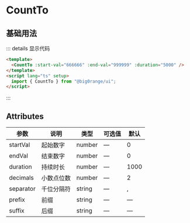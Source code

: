 # CountTo

## 基础用法

<ClientOnly>
 <CountTo :startVal="666666"  :end-val="999999" :duration="5000" />
</ClientOnly>

::: details 显示代码

```html
<template>
  <CountTo :start-val="666666" :end-val="999999" :duration="5000" />
</template>
<script lang="ts" setup>
  import { CountTo } from "@big0range/ui";
</script>
```

:::

## Attributes

| 参数      | 说明       | 类型   | 可选值 | 默认 |
| --------- | ---------- | ------ | ------ | ---- |
| startVal  | 起始数字   | number | —      | 0    |
| endVal    | 结束数字   | number | —      | 0    |
| duration  | 持续时长   | number | —      | 1000 |
| decimals  | 小数点位数 | number | —      | 2    |
| separator | 千位分隔符 | string | —      | ,    |
| prefix    | 前缀       | string | —      | —    |
| suffix    | 后缀       | string | —      | —    |
